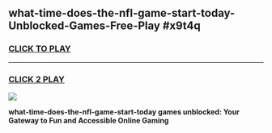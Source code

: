 
## what-time-does-the-nfl-game-start-today-Unblocked-Games-Free-Play #x9t4q
<h3>
<a href="https://us.freeplayer.one?title=what-time-does-the-nfl-game-start-today&ref=9M">CLICK TO PLAY</a></h3>
<hr>

<h3>
<a href="https://us.freeplayer.one?title=what-time-does-the-nfl-game-start-today&ref=9M">CLICK 2 PLAY</a>
  
</h3>

<a href="https://us.freeplayer.one?title=what-time-does-the-nfl-game-start-today&ref=9M"><img src="https://clearcache.store/games.png"></a>


**what-time-does-the-nfl-game-start-today games unblocked: Your Gateway to Fun and Accessible Online Gaming**
